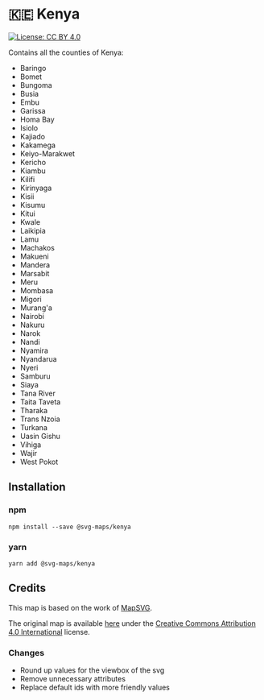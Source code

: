 # 🇰🇪 Kenya

[![License: CC BY 4.0](https://img.shields.io/badge/License-CC%20BY%204.0-blue.svg)](https://creativecommons.org/licenses/by/4.0/)

Contains all the counties of Kenya:

- Baringo
- Bomet
- Bungoma
- Busia
- Embu
- Garissa
- Homa Bay
- Isiolo
- Kajiado
- Kakamega
- Keiyo-Marakwet
- Kericho
- Kiambu
- Kilifi
- Kirinyaga
- Kisii
- Kisumu
- Kitui
- Kwale
- Laikipia
- Lamu
- Machakos
- Makueni
- Mandera
- Marsabit
- Meru
- Mombasa
- Migori
- Murang'a
- Nairobi
- Nakuru
- Narok
- Nandi
- Nyamira
- Nyandarua
- Nyeri
- Samburu
- Siaya
- Tana River
- Taita Taveta
- Tharaka
- Trans Nzoia
- Turkana
- Uasin Gishu
- Vihiga
- Wajir
- West Pokot

## Installation

### npm

`npm install --save @svg-maps/kenya`

### yarn

`yarn add @svg-maps/kenya`

## Credits

This map is based on the work of [MapSVG](https://mapsvg.com).

The original map is available [here](https://mapsvg.com/maps/kenya) under the [Creative Commons Attribution 4.0 International](https://creativecommons.org/licenses/by/4.0/) license.

### Changes
* Round up values for the viewbox of the svg
* Remove unnecessary attributes
* Replace default ids with more friendly values

